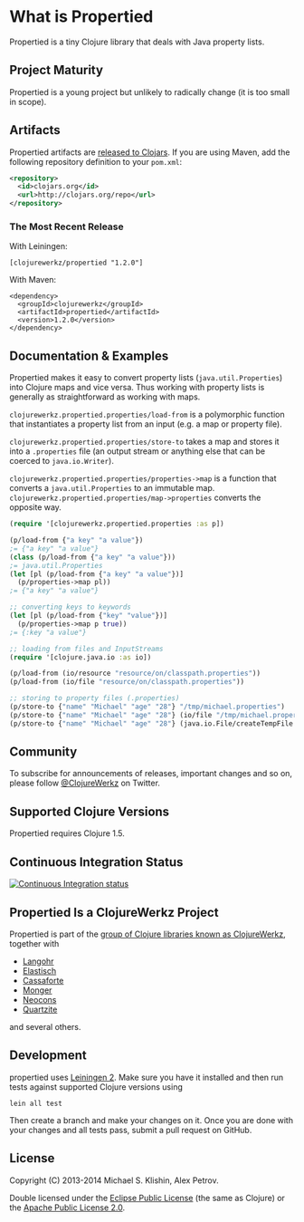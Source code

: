 # What is Propertied

Propertied is a tiny Clojure library that deals with Java property
lists.


## Project Maturity

Propertied is a young project but unlikely to radically change
(it is too small in scope).


## Artifacts

Propertied artifacts are [released to
Clojars](https://clojars.org/clojurewerkz/propertied). If you are
using Maven, add the following repository definition to your
`pom.xml`:

``` xml
<repository>
  <id>clojars.org</id>
  <url>http://clojars.org/repo</url>
</repository>
```

### The Most Recent Release

With Leiningen:

    [clojurewerkz/propertied "1.2.0"]


With Maven:

    <dependency>
      <groupId>clojurewerkz</groupId>
      <artifactId>propertied</artifactId>
      <version>1.2.0</version>
    </dependency>



## Documentation & Examples

Propertied makes it easy to convert property lists
(`java.util.Properties`) into Clojure maps and vice versa. Thus
working with property lists is generally as straightforward as working
with maps.

`clojurewerkz.propertied.properties/load-from` is a polymorphic
function that instantiates a property list from an input (e.g. a map
or property file).

`clojurewerkz.propertied.properties/store-to` takes a map and stores
it into a `.properties` file (an output stream or anything else that
can be coerced to `java.io.Writer`).

`clojurewerkz.propertied.properties/properties->map` is a function
that converts a `java.util.Properties` to an immutable
map. `clojurewerkz.propertied.properties/map->properties` converts the
opposite way.

``` clojure
(require '[clojurewerkz.propertied.properties :as p])

(p/load-from {"a key" "a value"})
;= {"a key" "a value"}
(class (p/load-from {"a key" "a value"}))
;= java.util.Properties
(let [pl (p/load-from {"a key" "a value"})]
  (p/properties->map pl))
;= {"a key" "a value"}

;; converting keys to keywords
(let [pl (p/load-from {"key" "value"})]
  (p/properties->map p true))
;= {:key "a value"}

;; loading from files and InputStreams
(require '[clojure.java.io :as io])

(p/load-from (io/resource "resource/on/classpath.properties"))
(p/load-from (io/file "resource/on/classpath.properties"))

;; storing to property files (.properties)
(p/store-to {"name" "Michael" "age" "28"} "/tmp/michael.properties")
(p/store-to {"name" "Michael" "age" "28"} (io/file "/tmp/michael.properties"))
(p/store-to {"name" "Michael" "age" "28"} (java.io.File/createTempFile "michael" ".properties"))
```


## Community

To subscribe for announcements of releases, important changes and so
on, please follow [@ClojureWerkz](https://twitter.com/#!/clojurewerkz)
on Twitter.



## Supported Clojure Versions

Propertied requires Clojure 1.5.


## Continuous Integration Status

[![Continuous Integration
status](https://secure.travis-ci.org/michaelklishin/propertied.png)](http://travis-ci.org/michaelklishin/propertied)



## Propertied Is a ClojureWerkz Project

Propertied is part of the [group of Clojure libraries known as ClojureWerkz](http://clojurewerkz.org), together with

 * [Langohr](https://github.com/michaelklishin/langohr)
 * [Elastisch](https://github.com/clojurewerkz/elastisch)
 * [Cassaforte](http://clojurecassandra.info)
 * [Monger](http://clojuremongodb.info)
 * [Neocons](http://clojureneo4j.info)
 * [Quartzite](https://github.com/michaelklishin/quartzite)

and several others.


## Development

propertied uses [Leiningen
2](https://github.com/technomancy/leiningen/blob/master/doc/TUTORIAL.md). Make
sure you have it installed and then run tests against supported
Clojure versions using

    lein all test

Then create a branch and make your changes on it. Once you are done
with your changes and all tests pass, submit a pull request on GitHub.



## License

Copyright (C) 2013-2014 Michael S. Klishin, Alex Petrov.

Double licensed under the [Eclipse Public License](http://www.eclipse.org/legal/epl-v10.html) (the same as Clojure) or
the [Apache Public License 2.0](http://www.apache.org/licenses/LICENSE-2.0.html).
